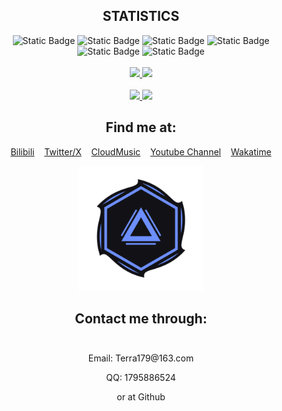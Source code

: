 
<h2 align="center" class="info"> STATISTICS </h2>
<div align="center">
  <img alt="Static Badge" height="25em"  src="https://img.shields.io/badge/HTML-19D3B6?style=for-the-badge&logo=html5&logoColor=fff">
  <img alt="Static Badge" height="25em"  src="https://img.shields.io/badge/C%2B%2B-19BBD3?style=for-the-badge&logo=c%2B%2B&logoColor=fff">
  <img alt="Static Badge" height="25em" src="https://img.shields.io/badge/C--sharp-%234088FB?style=for-the-badge&logo=csharp&logoColor=fff"">
  <img alt="Static Badge" height="25em"  src="https://img.shields.io/badge/Python-%23484fc9?style=for-the-badge&logo=python&logoColor=fff">
  <img alt="Static Badge" height="25em"  src="https://img.shields.io/badge/JavaScript-5A3AFA?style=for-the-badge&logo=javascript&logoColor=fff">
  <img alt="Static Badge" height="25em"  src="https://img.shields.io/badge/CSS-744BE1?style=for-the-badge&logo=css3&logoColor=fff">
</div>
<div align="center">
<br/>

<a href="https://github.com/anuraghazra/github-readme-stats#gh-dark-mode-only">
  <img width="450em" src="https://github-readme-stats.vercel.app/api?username=xzadudu179&bg_color=0D111700&show_icons=true&icon_color=3BFFDC&border_radius=0&border_color=A9E7FF&text_color=E6EDF3&rank_icon=github&title_color=4CB7FE&ring_color=3BFFDC&hide_border=true&theme=github-dark">
</a>
<a href="https://github.com/anuraghazra/github-readme-stats#gh-light-mode-only">
  <img width="450em" src="https://github-readme-stats.vercel.app/api?username=xzadudu179&bg_color=0D111700&show_icons=true&border_radius=0&border_color=77abea&text_color=111111&rank_icon=github&title_color=484fc9&ring_color=5585fe&hide_border=true&theme=github-light">
</a>

<!--
[![xzadudu179's GitHub stats-Dark](https://github-readme-stats.vercel.app/api?username=xzadudu179&bg_color=0D111700&show_icons=true&border_radius=0&border_color=5D51FB&text_color=E6EDF3&rank_icon=github&title_color=7581FF&ring_color=5D51FB&hide_border=false&)](https://github.com/anuraghazra/github-readme-stats#gh-dark-mode-only)
[![xzadudu179's GitHub stats-Light](https://github-readme-stats.vercel.app/api?username=xzadudu179&bg_color=0D111700&show_icons=true&border_radius=5&border_color=77abea&text_color=111111&rank_icon=github&title_color=484fc9&ring_color=5585fe&hide_border=true&)](https://github.com/anuraghazra/github-readme-stats#gh-light-mode-only)
-->

<!--[![Top Langs](https://github-readme-stats.vercel.app/api/top-langs/?username=xzadudu179&layout=donut-vertical&bg_color=0D111700&border_color=77abea&text_color=dedede&title_color=dedede&hide_border=true)](https://github.com/anuraghazra/github-readme-stats)--->
<!--- 
  <a href="#">
    <img src="https://github-readme-stats.vercel.app/api?username=xzadudu179&bg_color=0D111700&show_icons=true&border_radius=5&border_color=77abea&text_color=ededed&rank_icon=github&title_color=5585fe&ring_color=5585fe&hide_border=true" />
</a>
--->
</div>
<br/>
<div align="center">
  <a href="https://github.com/anuraghazra/github-readme-stats#gh-dark-mode-only">
  <img width="450em" src="https://github-readme-stats.vercel.app/api/wakatime?username=@xzadudu179&bg_color=0D111700&border_color=A9E7FF&text_color=E6EDF3&title_color=4CB7FE&layout=default&hide_border=true&langs_count=5&line_height=35&border_radius=0&custom_title=Top%205%20Languages%20(Wakatime)&hide=Objective-C,Other,ca65%20assembler,Ezhil,SWIG,Assembly,GDScript3,Bash,CSS,SSH%20Key,Image%20(png)&theme=github-dark">
  </a>
  <a href="https://github.com/anuraghazra/github-readme-stats#gh-light-mode-only">
    <img width="450em" src="https://github-readme-stats.vercel.app/api/wakatime?username=@xzadudu179&bg_color=0D111700&border_color=77abea&text_color=111111&title_color=484fc9&layout=default&hide_border=true&langs_count=5&line_height=35&border_radius=0&custom_title=Top%205%20Languages%20(Wakatime)&hide=Objective-C,Other,ca65%20assembler,Ezhil,SWIG,Assembly,GDScript3,Bash,CSS,SSH%20Key,Image%20(png)&theme=github-light">
  </a>
  <!--
  [![xzadudu179's Wakatime stats-Dark](https://github-readme-stats.vercel.app/api/wakatime?username=@xzadudu179&bg_color=0D111700&border_color=77abea&text_color=E6EDF3&title_color=7581FF&layout=default&hide_border=false&langs_count=5&line_height=26&custom_title=Top%207%20Languages%20(Wakatime)&hide=Objective-C,Other,ca65%20assembler,Ezhil,SWIG,Assembly,GDScript3,Bash,CSS,SSH%20Key,Image%20(png))](https://github.com/anuraghazra/github-readme-stats#gh-dark-mode-only)
  [![xzadudu179's Wakatime stats-Light](https://github-readme-stats.vercel.app/api/wakatime?username=@xzadudu179&bg_color=0D111700&border_color=77abea&text_color=111111&title_color=484fc9&layout=default&hide_border=true&langs_count=7&custom_title=Top%207%20Languages%20(Wakatime)&hide=Objective-C,Other,ca65%20assembler,Ezhil,SWIG,Assembly,GDScript3,Bash,CSS,SSH%20Key,Image%20(png))](https://github.com/anuraghazra/github-readme-stats#gh-light-mode-only)
    -->

  
  <!--- 
  <a href="https://wakatime.com/@xzadudu179">
    <img align="center" src="https://github-readme-stats.vercel.app/api/wakatime?username=@xzadudu179&bg_color=0D111700&border_color=77abea&text_color=dedede&title_color=dedede&layout=compact&hide_border=true&hide_title=true" />  
</a>
  --->
  <p>
    <h2>Find me at: <br></h2>
    &nbsp<a href="https://space.bilibili.com/70738350?spm_id_from=333.788.0.0" target="_blank" >Bilibili</a>&nbsp
    &nbsp&nbsp<a href="https://twitter.com/xzadudu179" target="_blank">Twitter/X</a>&nbsp
    &nbsp&nbsp<a href="https://music.163.com/#/user/home?id=318786091" target="_blank" >CloudMusic</a>&nbsp
    &nbsp&nbsp<a href="https://www.youtube.com/channel/UCQVFa42_lhkmYlfog1B2_Wg" target="_blank" >Youtube Channel</a>&nbsp
    &nbsp&nbsp<a href="https://wakatime.com/@xzadudu179" target="_blank" >Wakatime</a>&nbsp
  </p>
</div>
<div align="center">
  <img src = "Another xzadudu179.png" height="200" width="200"/>
  <br>
  <h2>Contact me through:<br><br></h2>
  <p>Email: Terra179@163.com<br></p>
  <p>QQ: 1795886524<br></p>
  <p>or at Github</p>
</div>


